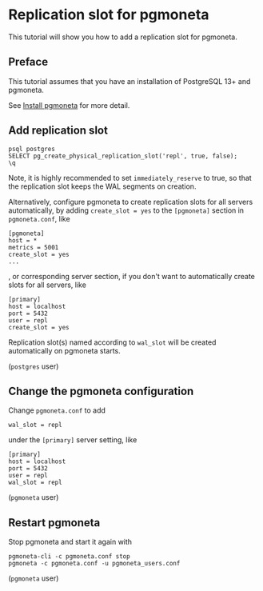 # Replication slot for pgmoneta

This tutorial will show you how to add a replication slot for pgmoneta.

## Preface

This tutorial assumes that you have an installation of PostgreSQL 13+ and pgmoneta.

See [Install pgmoneta](https://github.com/pgmoneta/pgmoneta/blob/main/doc/tutorial/01_install.md)
for more detail.

## Add replication slot

```
psql postgres
SELECT pg_create_physical_replication_slot('repl', true, false);
\q
```
Note, it is highly recommended to set `immediately_reserve` to true, 
so that the replication slot keeps the WAL segments on creation.

Alternatively, configure pgmoneta to create replication slots for all servers automatically, 
by adding `create_slot = yes` to the `[pgmoneta]` section in `pgmoneta.conf`, like
```
[pgmoneta]
host = *
metrics = 5001
create_slot = yes
...
```
, or corresponding server section, if you don't want to automatically create slots for all servers, like
```
[primary]
host = localhost
port = 5432
user = repl
create_slot = yes
```

Replication slot(s) named according to `wal_slot` will be created automatically on pgmoneta starts.

(`postgres` user)

## Change the pgmoneta configuration

Change `pgmoneta.conf` to add

```
wal_slot = repl
```

under the `[primary]` server setting, like

```
[primary]
host = localhost
port = 5432
user = repl
wal_slot = repl
```

(`pgmoneta` user)

## Restart pgmoneta

Stop pgmoneta and start it again with

```
pgmoneta-cli -c pgmoneta.conf stop
pgmoneta -c pgmoneta.conf -u pgmoneta_users.conf
```

(`pgmoneta` user)
